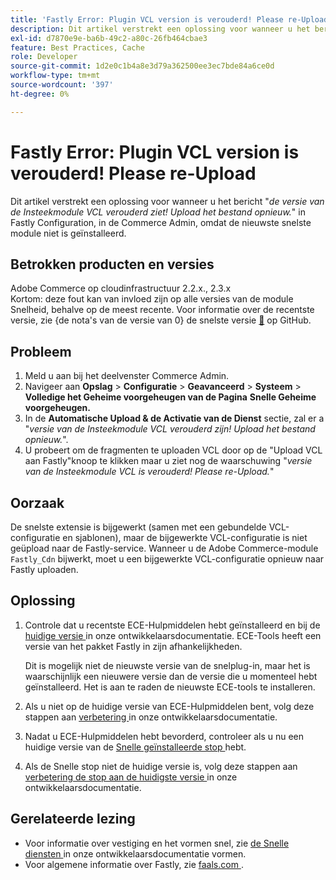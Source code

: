 ```yaml
---
title: 'Fastly Error: Plugin VCL version is verouderd! Please re-Upload'
description: Dit artikel verstrekt een oplossing voor wanneer u het bericht "*Versie van de Insteekmodule VCL verouderd ziet! Upload het bestand opnieuw.*" in Fastly Configuration, in Commerce Admin, omdat het niet de nieuwste snelste module heeft geïnstalleerd.
exl-id: d7870e9e-ba6b-49c2-a80c-26fb464cbae3
feature: Best Practices, Cache
role: Developer
source-git-commit: 1d2e0c1b4a8e3d79a362500ee3ec7bde84a6ce0d
workflow-type: tm+mt
source-wordcount: '397'
ht-degree: 0%

---
```


# Fastly Error: Plugin VCL version is verouderd! Please re-Upload

Dit artikel verstrekt een oplossing voor wanneer u het bericht &quot;*de versie van de Insteekmodule VCL verouderd ziet! Upload het bestand opnieuw.*&quot; in Fastly Configuration, in de Commerce Admin, omdat de nieuwste snelste module niet is geïnstalleerd.

## Betrokken producten en versies

Adobe Commerce op cloudinfrastructuur 2.2.x., 2.3.x <br>
Kortom: deze fout kan van invloed zijn op alle versies van de module Snelheid, behalve op de meest recente. Voor informatie over de recentste versie, zie {de nota&#39;s van de versie van 0} de snelste versie [&#128279;](https://github.com/fastly/fastly-magento2/releases) op GitHub.

## Probleem

1. Meld u aan bij het deelvenster Commerce Admin.
1. Navigeer aan **Opslag** > **Configuratie** > **Geavanceerd** > **Systeem** > **Volledige het Geheime voorgeheugen van de Pagina**   **Snelle Geheime voorgeheugen.**
1. In de **Automatische Upload &amp; de Activatie van de Dienst** sectie, zal er a &quot;*versie van de Insteekmodule VCL verouderd zijn! Upload het bestand opnieuw.*&quot;.
1. U probeert om de fragmenten te uploaden VCL door op de &quot;Upload VCL aan Fastly&quot;knoop te klikken maar u ziet nog de waarschuwing &quot;*versie van de Insteekmodule VCL is verouderd! Please re-Upload.*&quot;

## Oorzaak

De snelste extensie is bijgewerkt (samen met een gebundelde VCL-configuratie en sjablonen), maar de bijgewerkte VCL-configuratie is niet geüpload naar de Fastly-service. Wanneer u de Adobe Commerce-module `Fastly_Cdn` bijwerkt, moet u een bijgewerkte VCL-configuratie opnieuw naar Fastly uploaden.

## Oplossing

1. Controle dat u recentste ECE-Hulpmiddelen hebt geïnstalleerd en bij de [ huidige versie ](https://experienceleague.adobe.com/docs/commerce-cloud-service/user-guide/release-notes/cloud-tools-suite.html) in onze ontwikkelaarsdocumentatie. ECE-Tools heeft een versie van het pakket Fastly in zijn afhankelijkheden.

   Dit is mogelijk niet de nieuwste versie van de snelplug-in, maar het is waarschijnlijk een nieuwere versie dan de versie die u momenteel hebt geïnstalleerd. Het is aan te raden de nieuwste ECE-tools te installeren.

1. Als u niet op de huidige versie van ECE-Hulpmiddelen bent, volg deze stappen aan [ verbetering ](https://experienceleague.adobe.com/docs/commerce-cloud-service/user-guide/dev-tools/ece-tools/update-package.html) in onze ontwikkelaarsdocumentatie.
1. Nadat u ECE-Hulpmiddelen hebt bevorderd, controleer als u nu een huidige versie van de [ Snelle geïnstalleerde stop ](https://github.com/fastly/fastly-magento2/tree/master/etc/vcl_snippets) hebt.
1. Als de Snelle stop niet de huidige versie is, volg deze stappen aan [ verbetering de stop aan de huidigste versie ](https://experienceleague.adobe.com/docs/commerce-cloud-service/user-guide/cdn/setup-fastly/fastly-configuration.html#upgrade-the-fastly-module) in onze ontwikkelaarsdocumentatie.

## Gerelateerde lezing

* Voor informatie over vestiging en het vormen snel, zie [ de Snelle diensten ](https://experienceleague.adobe.com/docs/commerce-cloud-service/user-guide/cdn/fastly.html) in onze ontwikkelaarsdocumentatie vormen.
* Voor algemene informatie over Fastly, zie [ faals.com ](https://www.fastly.com/).
